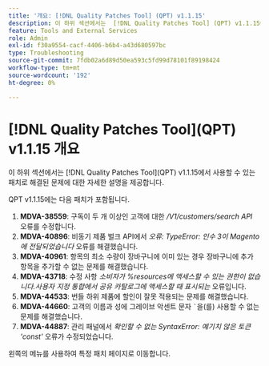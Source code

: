 ```yaml
---
title: '개요: [!DNL Quality Patches Tool] (QPT) v1.1.15'
description: 이 하위 섹션에서는  [!DNL Quality Patches Tool] (QPT) v1.1.15에서 사용할 수 있는 패치로 해결된 문제에 대한 자세한 설명을 제공합니다.
feature: Tools and External Services
role: Admin
exl-id: f30a9554-cacf-4406-b6b4-a43d680597bc
type: Troubleshooting
source-git-commit: 7fdb02a6d89d50ea593c5fd99d78101f89198424
workflow-type: tm+mt
source-wordcount: '192'
ht-degree: 0%

---
```


# [!DNL Quality Patches Tool]&#x200B;(QPT) v1.1.15 개요

이 하위 섹션에서는 [!DNL Quality Patches Tool]&#x200B;(QPT) v1.1.15에서 사용할 수 있는 패치로 해결된 문제에 대한 자세한 설명을 제공합니다.

QPT v1.1.15에는 다음 패치가 포함됩니다.

1. **MDVA-38559**: 구독이 두 개 이상인 고객에 대한 */V1/customers/search API* 오류를 수정합니다.
1. **MDVA-40896**: 비동기 제품 벌크 API에서 *오류: TypeError: 인수 3이 Magento에 전달되었습니다* 오류를 해결했습니다.
1. **MDVA-40961**: 항목의 최소 수량이 장바구니에 이미 있는 경우 장바구니에 추가 항목을 추가할 수 없는 문제를 해결했습니다.
1. **MDVA-43718**: 수정 사항 *소비자가 %resources에 액세스할 수 있는 권한이 없습니다.사용자 지정 통합에서 공유 카탈로그에 액세스할 때 표시되는* 오류입니다.
1. **MDVA-44533**: 번들 하위 제품에 할인이 잘못 적용되는 문제를 해결했습니다.
1. **MDVA-44660**: 고객의 이름과 성에 그레이브 악센트 문자 ``` ` ```을(를) 사용할 수 없는 문제를 해결했습니다.
1. **MDVA-44887**: 관리 패널에서 *확인할 수 없는 SyntaxError: 예기치 않은 토큰 &#39;const&#39;* 오류가 수정되었습니다.

왼쪽의 메뉴를 사용하여 특정 패치 페이지로 이동합니다.

